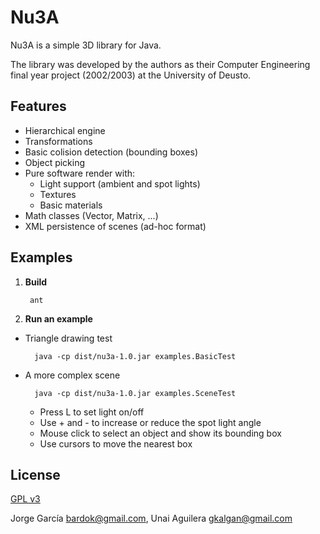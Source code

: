 Nu3A
====

Nu3A is a simple 3D library for Java.

The library was developed by the authors as their Computer Engineering 
final year project (2002/2003) at the University of Deusto.

Features
--------

* Hierarchical engine
* Transformations
* Basic colision detection (bounding boxes)
* Object picking
* Pure software render with:
	* Light support (ambient and spot lights)
	* Textures
	* Basic materials
* Math classes (Vector, Matrix, ...)
* XML persistence of scenes (ad-hoc format)

Examples
--------

1. **Build**

		ant 

2. **Run an example**
	
* Triangle drawing test

		java -cp dist/nu3a-1.0.jar examples.BasicTest
   		
* A more complex scene

		java -cp dist/nu3a-1.0.jar examples.SceneTest 
 
	* Press L to set light on/off
 	* Use + and - to increase or reduce the spot light angle
 	* Mouse click to select an object and show its bounding box
 	* Use cursors to move the nearest box

License
-------

[GPL v3](http://www.gnu.org/licenses/gpl-3.0.html)

Jorge García <bardok@gmail.com>, Unai Aguilera <gkalgan@gmail.com>


